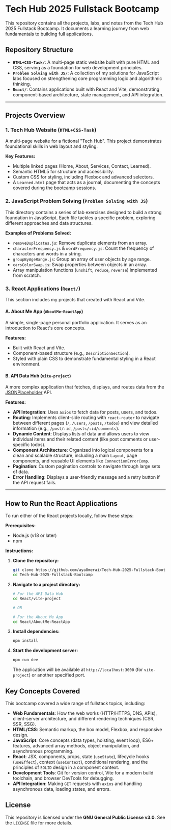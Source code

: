# Tech Hub 2025 Fullstack Bootcamp
This repository contains all the projects, labs, and notes from the Tech Hub 2025 Fullstack Bootcamp. It documents a learning journey from web fundamentals to building full applications.

## Repository Structure

-   **`HTML+CSS-Task/`**: A multi-page static website built with pure HTML and CSS, serving as a foundation for web development principles.
-   **`Problem Solving with JS/`**: A collection of my solutions for JavaScript labs focused on strengthening core programming logic and algorithmic thinking.
-   **`React/`**: Contains applications built with React and Vite, demonstrating component-based architecture, state management, and API integration.

---

## Projects Overview

### 1. Tech Hub Website (`HTML+CSS-Task`)

A multi-page website for a fictional "Tech Hub". This project demonstrates foundational skills in web layout and styling.

**Key Features:**
*   Multiple linked pages (Home, About, Services, Contact, Learned).
*   Semantic HTML5 for structure and accessibility.
*   Custom CSS for styling, including Flexbox and advanced selectors.
*   A `Learned.html` page that acts as a journal, documenting the concepts covered during the bootcamp sessions.

### 2. JavaScript Problem Solving (`Problem Solving with JS`)

This directory contains a series of lab exercises designed to build a strong foundation in JavaScript. Each file tackles a specific problem, exploring different approaches and data structures.

**Examples of Problems Solved:**
*   `removeDuplicates.js`: Remove duplicate elements from an array.
*   `characterFrequency.js` & `wordFrequency.js`: Count the frequency of characters and words in a string.
*   `groupByAgeRange.js`: Group an array of user objects by age range.
*   `carsColorSwap.js`: Swap properties between objects in an array.
*   Array manipulation functions (`unshift`, `reduce`, `reverse`) implemented from scratch.

### 3. React Applications (`React/`)

This section includes my projects that created with React and Vite.

#### A. About Me App (`AboutMe-ReactApp`)

A simple, single-page personal portfolio application. It serves as an introduction to React's core concepts.

**Features:**
*   Built with React and Vite.
*   Component-based structure (e.g., `DescriptionSection`).
*   Styled with plain CSS to demonstrate fundamental styling in a React environment.

#### B. API Data Hub (`vite-project`)

A more complex application that fetches, displays, and routes data from the [JSONPlaceholder](https://jsonplaceholder.typicode.com/) API.

**Features:**
*   **API Integration**: Uses `axios` to fetch data for posts, users, and todos.
*   **Routing**: Implements client-side routing with `react-router` to navigate between different pages (`/`, `/users`, `/posts`, `/todos`) and view detailed information (e.g., `/post/:id`, `/posts/:id/comments`).
*   **Dynamic Content**: Displays lists of data and allows users to view individual items and their related content (like post comments or user-specific todos).
*   **Component Architecture**: Organized into logical components for a clean and scalable structure, including a main `Layout`, page components, and reusable UI elements like `ConnectionErrorComp`.
*   **Pagination**: Custom pagination controls to navigate through large sets of data.
*   **Error Handling**: Displays a user-friendly message and a retry button if the API request fails.

---

## How to Run the React Applications

To run either of the React projects locally, follow these steps:

**Prerequisites:**
*   Node.js (v18 or later)
*   npm

**Instructions:**

1.  **Clone the repository:**
    ```bash
    git clone https://github.com/aya8merai/Tech-Hub-2025-Fullstack-Bootcamp.git
    cd Tech-Hub-2025-Fullstack-Bootcamp
    ```

2.  **Navigate to a project directory:**
    ```bash
    # For the API Data Hub
    cd React/vite-project

    # OR

    # For the About Me App
    cd React/AboutMe-ReactApp
    ```

3.  **Install dependencies:**
    ```bash
    npm install
    ```

4.  **Start the development server:**
    ```bash
    npm run dev
    ```
    The application will be available at `http://localhost:3000` (for `vite-project`) or another specified port.

## Key Concepts Covered

This bootcamp covered a wide range of fullstack topics, including:

-   **Web Fundamentals**: How the web works (HTTP/HTTPS, DNS, APIs), client-server architecture, and different rendering techniques (CSR, SSR, SSG).
-   **HTML/CSS**: Semantic markup, the box model, Flexbox, and responsive design.
-   **JavaScript**: Core concepts (data types, hoisting, event loop), ES6+ features, advanced array methods, object manipulation, and asynchronous programming.
-   **React**: JSX, components, props, state (`useState`), lifecycle hooks (`useEffect`), context (`useContext`), conditional rendering, and the principles of `SOLID` design in a component context.
-   **Development Tools**: Git for version control, Vite for a modern build toolchain, and browser DevTools for debugging.
-   **API Integration**: Making `GET` requests with `axios` and handling asynchronous data, loading states, and errors.

## License

This repository is licensed under the **GNU General Public License v3.0**. See the `LICENSE` file for more details.
